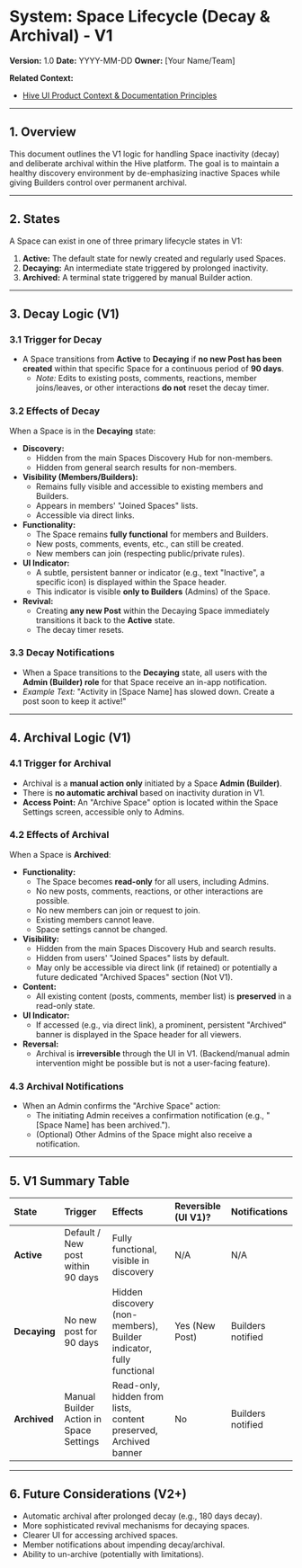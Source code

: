 # System: Space Lifecycle (Decay & Archival) - V1

**Version:** 1.0
**Date:** YYYY-MM-DD
**Owner:** [Your Name/Team]

**Related Context:**
*   [Hive UI Product Context & Documentation Principles](../product_context.md)

---

## 1. Overview

This document outlines the V1 logic for handling Space inactivity (decay) and deliberate archival within the Hive platform. The goal is to maintain a healthy discovery environment by de-emphasizing inactive Spaces while giving Builders control over permanent archival.

---

## 2. States

A Space can exist in one of three primary lifecycle states in V1:

1.  **Active:** The default state for newly created and regularly used Spaces.
2.  **Decaying:** An intermediate state triggered by prolonged inactivity.
3.  **Archived:** A terminal state triggered by manual Builder action.

---

## 3. Decay Logic (V1)

### 3.1 Trigger for Decay

*   A Space transitions from **Active** to **Decaying** if **no new Post has been created** within that specific Space for a continuous period of **90 days**.
    *   *Note:* Edits to existing posts, comments, reactions, member joins/leaves, or other interactions **do not** reset the decay timer.

### 3.2 Effects of Decay

When a Space is in the **Decaying** state:

*   **Discovery:**
    *   Hidden from the main Spaces Discovery Hub for non-members.
    *   Hidden from general search results for non-members.
*   **Visibility (Members/Builders):**
    *   Remains fully visible and accessible to existing members and Builders.
    *   Appears in members' "Joined Spaces" lists.
    *   Accessible via direct links.
*   **Functionality:**
    *   The Space remains **fully functional** for members and Builders.
    *   New posts, comments, events, etc., can still be created.
    *   New members can join (respecting public/private rules).
*   **UI Indicator:**
    *   A subtle, persistent banner or indicator (e.g., text "Inactive", a specific icon) is displayed within the Space header.
    *   This indicator is visible **only to Builders** (Admins) of the Space.
*   **Revival:**
    *   Creating **any new Post** within the Decaying Space immediately transitions it back to the **Active** state.
    *   The decay timer resets.

### 3.3 Decay Notifications

*   When a Space transitions to the **Decaying** state, all users with the **Admin (Builder) role** for that Space receive an in-app notification.
*   *Example Text:* "Activity in [Space Name] has slowed down. Create a post soon to keep it active!"

---

## 4. Archival Logic (V1)

### 4.1 Trigger for Archival

*   Archival is a **manual action only** initiated by a Space **Admin (Builder)**.
*   There is **no automatic archival** based on inactivity duration in V1.
*   **Access Point:** An "Archive Space" option is located within the Space Settings screen, accessible only to Admins.

### 4.2 Effects of Archival

When a Space is **Archived**:

*   **Functionality:**
    *   The Space becomes **read-only** for all users, including Admins.
    *   No new posts, comments, reactions, or other interactions are possible.
    *   No new members can join or request to join.
    *   Existing members cannot leave.
    *   Space settings cannot be changed.
*   **Visibility:**
    *   Hidden from the main Spaces Discovery Hub and search results.
    *   Hidden from users' "Joined Spaces" lists by default.
    *   May only be accessible via direct link (if retained) or potentially a future dedicated "Archived Spaces" section (Not V1).
*   **Content:**
    *   All existing content (posts, comments, member list) is **preserved** in a read-only state.
*   **UI Indicator:**
    *   If accessed (e.g., via direct link), a prominent, persistent "Archived" banner is displayed in the Space header for all viewers.
*   **Reversal:**
    *   Archival is **irreversible** through the UI in V1. (Backend/manual admin intervention might be possible but is not a user-facing feature).

### 4.3 Archival Notifications

*   When an Admin confirms the "Archive Space" action:
    *   The initiating Admin receives a confirmation notification (e.g., "[Space Name] has been archived.").
    *   (Optional) Other Admins of the Space might also receive a notification.

---

## 5. V1 Summary Table

| State        | Trigger                                 | Effects                                                                                                  | Reversible (UI V1)? | Notifications        |
| :----------- | :-------------------------------------- | :------------------------------------------------------------------------------------------------------- | :------------------ | :----------------- |
| **Active**   | Default / New post within 90 days     | Fully functional, visible in discovery                                                                   | N/A                 | N/A                |
| **Decaying** | No new post for 90 days                 | Hidden discovery (non-members), Builder indicator, fully functional                                      | Yes (New Post)      | Builders notified  |
| **Archived** | Manual Builder Action in Space Settings | Read-only, hidden from lists, content preserved, Archived banner                                         | No                  | Builders notified  |

---

## 6. Future Considerations (V2+)

*   Automatic archival after prolonged decay (e.g., 180 days decay).
*   More sophisticated revival mechanisms for decaying spaces.
*   Clearer UI for accessing archived spaces.
*   Member notifications about impending decay/archival.
*   Ability to un-archive (potentially with limitations). 
